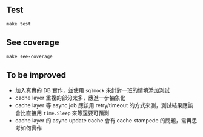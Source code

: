 ## Test
`make test`

## See coverage
`make see-coverage`

## To be improved
- 加入真實的 DB 實作，並使用 `sqlmock` 來針對一班的情境添加測試
- cache layer 重複的部分太多，應進一步抽象化
- cache layer 等 async job 應該用 retry/timeout 的方式來測，測試結果應該會比直接用 `time.Sleep` 來等還要可預測
- cache layer 的 async update cache 會有 cache stampede 的問題，需再思考如何實作